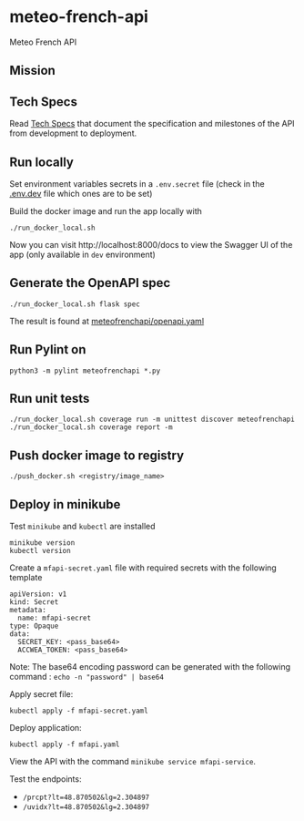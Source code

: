 # meteo-french-api
Meteo French API

## Mission

## Tech Specs

Read [Tech Specs](TECHSPECS.md) that document the specification and milestones of the API from development to deployment.

## Run locally

Set environment variables secrets in a `.env.secret` file (check in the [.env.dev](.env.dev) file which ones are to be set)

Build the docker image and run the app locally with
```
./run_docker_local.sh
```

Now you can visit http://localhost:8000/docs to view the Swagger UI of the app (only available in `dev` environment)

## Generate the OpenAPI spec

```
./run_docker_local.sh flask spec
```

The result is found at [meteofrenchapi/openapi.yaml](./meteofrenchapi/openapi.yaml)

## Run Pylint on 

```
python3 -m pylint meteofrenchapi *.py
```

## Run unit tests

```
./run_docker_local.sh coverage run -m unittest discover meteofrenchapi
./run_docker_local.sh coverage report -m
```

## Push docker image to registry

```
./push_docker.sh <registry/image_name>
```

## Deploy in minikube

Test `minikube` and `kubectl` are installed
```
minikube version
kubectl version
```

Create a `mfapi-secret.yaml` file with required secrets with the following template
```
apiVersion: v1
kind: Secret
metadata:
  name: mfapi-secret
type: Opaque
data:
  SECRET_KEY: <pass_base64>
  ACCWEA_TOKEN: <pass_base64>
```

Note: The base64 encoding password can be generated with the following command : `echo -n "password" | base64`

Apply secret file:
```
kubectl apply -f mfapi-secret.yaml
```

Deploy application:
```
kubectl apply -f mfapi.yaml
```

View the API with the command `minikube service mfapi-service`.

Test the endpoints:
* `/prcpt?lt=48.870502&lg=2.304897`
* `/uvidx?lt=48.870502&lg=2.304897`

